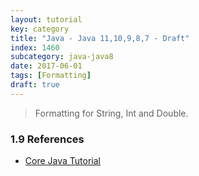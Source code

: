 ```yaml
---
layout: tutorial
key: category
title: "Java - Java 11,10,9,8,7 - Draft"
index: 1460
subcategory: java-java8
date: 2017-06-01
tags: [Formatting]
draft: true
---
```


> Formatting for String, Int and Double.


### 1.9 References
* [Core Java Tutorial](https://www.journaldev.com/24601/java-11-features)
